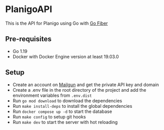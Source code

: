 # PlanigoAPI

This is the API for Planigo using Go with [Go Fiber](https://gofiber.io/)

## Pre-requisites

- Go 1.19
- Docker with Docker Engine version at least 19.03.0

## Setup

- Create an account on [Mailgun](https://www.mailgun.com/) and get the private API key and domain
- Create a .env file in the root directory of the project and add the environment variables from `.env.dist`
- Run `go mod download` to download the dependencies
- Run `make install-deps` to install the global dependencies
- Run `docker compose up -d` to start the database
- Run `make config` to setup git hooks
- Run `make dev` to start the server with hot reloading